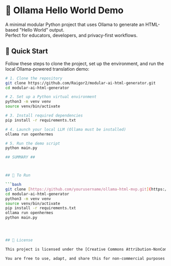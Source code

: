 # 🧠 Ollama Hello World Demo

A minimal modular Python project that uses Ollama to generate an HTML-based "Hello World" output.  
Perfect for educators, developers, and privacy-first workflows.


## 🚀 Quick Start

Follow these steps to clone the project, set up the environment, and run the local Ollama-powered translation demo:

```bash
# 1. Clone the repository
git clone https://github.com/Raigor2/modular-ai-html-generator.git
cd modular-ai-html-generator

# 2. Set up a Python virtual environment
python3 -m venv venv
source venv/bin/activate

# 3. Install required dependencies
pip install -r requirements.txt

# 4. Launch your local LLM (Ollama must be installed)
ollama run openhermes

# 5. Run the demo script
python main.py

## SUMMARY ##



## 🚀 To Run

```bash
git clone [https://github.com/yourusername/ollama-html-mvp.git](https://github.com/Raigor2/modular-ai-html-generator)
cd modular-ai-html-generator
python3 -m venv venv
source venv/bin/activate
pip install -r requirements.txt
ollama run openhermes
python main.py




## 📄 License

This project is licensed under the [Creative Commons Attribution-NonCommercial 4.0 International License](https://creativecommons.org/licenses/by-nc/4.0/).

You are free to use, adapt, and share this for non-commercial purposes with proper attribution.
